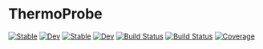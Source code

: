 # ThermoProbe

[![Stable](https://img.shields.io/badge/docs-stable-blue.svg)](https://vinodjanardhanan.github.io/ThermoProbe.jl/stable/)
[![Dev](https://img.shields.io/badge/docs-dev-blue.svg)](https://vinodjanardhanan.github.io/ThermoProbe.jl/dev/)
[![Stable](https://img.shields.io/badge/docs-stable-blue.svg)](https://vinodjanardhanan.github.io/ThermoProbe.jl/stable/)
[![Dev](https://img.shields.io/badge/docs-dev-blue.svg)](https://vinodjanardhanan.github.io/ThermoProbe.jl/dev/)
[![Build Status](https://github.com/vinodjanardhanan/ThermoProbe.jl/actions/workflows/CI.yml/badge.svg?branch=main)](https://github.com/vinodjanardhanan/ThermoProbe.jl/actions/workflows/CI.yml?query=branch%3Amain)
[![Build Status](https://travis-ci.com/vinodjanardhanan/ThermoProbe.jl.svg?branch=main)](https://travis-ci.com/vinodjanardhanan/ThermoProbe.jl)
[![Coverage](https://codecov.io/gh/vinodjanardhanan/ThermoProbe.jl/branch/main/graph/badge.svg)](https://codecov.io/gh/vinodjanardhanan/ThermoProbe.jl)
